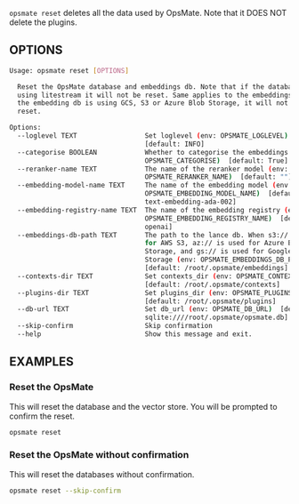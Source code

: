 `opsmate reset` deletes all the data used by OpsMate. Note that it DOES NOT delete the plugins.

## OPTIONS

```bash
Usage: opsmate reset [OPTIONS]

  Reset the OpsMate database and embeddings db. Note that if the database is
  using litestream it will not be reset. Same applies to the embeddings db, if
  the embedding db is using GCS, S3 or Azure Blob Storage, it will not be
  reset.

Options:
  --loglevel TEXT                 Set loglevel (env: OPSMATE_LOGLEVEL)
                                  [default: INFO]
  --categorise BOOLEAN            Whether to categorise the embeddings (env:
                                  OPSMATE_CATEGORISE)  [default: True]
  --reranker-name TEXT            The name of the reranker model (env:
                                  OPSMATE_RERANKER_NAME)  [default: ""]
  --embedding-model-name TEXT     The name of the embedding model (env:
                                  OPSMATE_EMBEDDING_MODEL_NAME)  [default:
                                  text-embedding-ada-002]
  --embedding-registry-name TEXT  The name of the embedding registry (env:
                                  OPSMATE_EMBEDDING_REGISTRY_NAME)  [default:
                                  openai]
  --embeddings-db-path TEXT       The path to the lance db. When s3:// is used
                                  for AWS S3, az:// is used for Azure Blob
                                  Storage, and gs:// is used for Google Cloud
                                  Storage (env: OPSMATE_EMBEDDINGS_DB_PATH)
                                  [default: /root/.opsmate/embeddings]
  --contexts-dir TEXT             Set contexts_dir (env: OPSMATE_CONTEXTS_DIR)
                                  [default: /root/.opsmate/contexts]
  --plugins-dir TEXT              Set plugins_dir (env: OPSMATE_PLUGINS_DIR)
                                  [default: /root/.opsmate/plugins]
  --db-url TEXT                   Set db_url (env: OPSMATE_DB_URL)  [default:
                                  sqlite:////root/.opsmate/opsmate.db]
  --skip-confirm                  Skip confirmation
  --help                          Show this message and exit.
```


## EXAMPLES

### Reset the OpsMate

This will reset the database and the vector store. You will be prompted to confirm the reset.

```bash
opsmate reset
```

### Reset the OpsMate without confirmation

This will reset the databases without confirmation.

```bash
opsmate reset --skip-confirm
```

